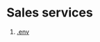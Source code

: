 # Sales services

1. [.env](https://github.com/pandit-abhishek1/zoopsedocs/blob/main/backend/05SalesServices/env.md)